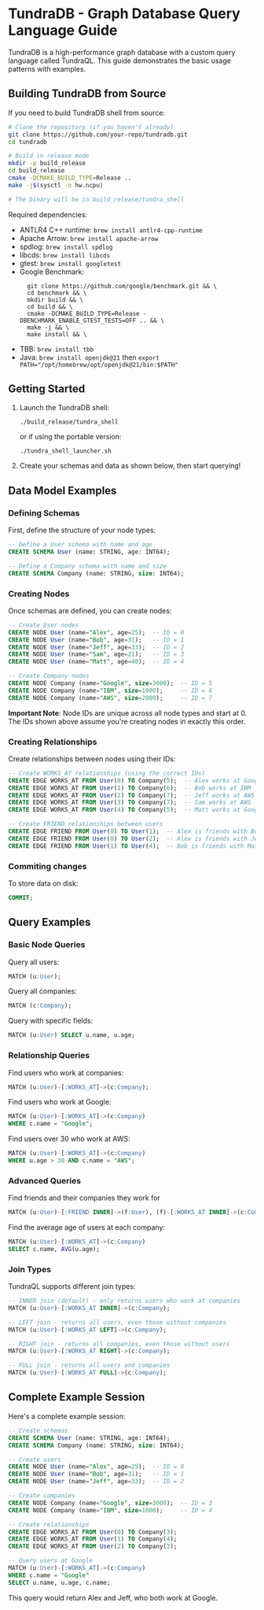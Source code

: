 # TundraDB - Graph Database Query Language Guide

TundraDB is a high-performance graph database with a custom query language called TundraQL. This guide demonstrates the basic usage patterns with examples.

## Building TundraDB from Source

If you need to build TundraDB shell from source:

```bash
# Clone the repository (if you haven't already)
git clone https://github.com/your-repo/tundradb.git
cd tundradb

# Build in release mode
mkdir -p build_release
cd build_release
cmake -DCMAKE_BUILD_TYPE=Release ..
make -j$(sysctl -n hw.ncpu)

# The binary will be in build_release/tundra_shell
```

Required dependencies:
- ANTLR4 C++ runtime: `brew install antlr4-cpp-runtime`
- Apache Arrow: `brew install apache-arrow`
- spdlog: `brew install spdlog`
- libcds: `brew install libcds`
- gtest: `brew install googletest`
- Google Benchmark:
  ```
    git clone https://github.com/google/benchmark.git && \
    cd benchmark && \
    mkdir build && \
    cd build && \
    cmake -DCMAKE_BUILD_TYPE=Release -DBENCHMARK_ENABLE_GTEST_TESTS=OFF .. && \
    make -j && \
    make install && \
  ```
- TBB: `brew install tbb`
- Java: `brew install openjdk@21` then `export PATH="/opt/homebrew/opt/openjdk@21/bin:$PATH"`

## Getting Started

1. Launch the TundraDB shell:
   ```
   ./build_release/tundra_shell
   ```
   or if using the portable version:
   ```
   ./tundra_shell_launcher.sh
   ```

2. Create your schemas and data as shown below, then start querying!

## Data Model Examples

### Defining Schemas

First, define the structure of your node types:

```sql
-- Define a User schema with name and age
CREATE SCHEMA User (name: STRING, age: INT64);

-- Define a Company schema with name and size
CREATE SCHEMA Company (name: STRING, size: INT64);
```

### Creating Nodes

Once schemas are defined, you can create nodes:

```sql
-- Create User nodes
CREATE NODE User (name="Alex", age=25);  -- ID = 0
CREATE NODE User (name="Bob", age=31);   -- ID = 1
CREATE NODE User (name="Jeff", age=33);  -- ID = 2
CREATE NODE User (name="Sam", age=21);   -- ID = 3
CREATE NODE User (name="Matt", age=40);  -- ID = 4

-- Create Company nodes
CREATE NODE Company (name="Google", size=3000);  -- ID = 5
CREATE NODE Company (name="IBM", size=1000);     -- ID = 6
CREATE NODE Company (name="AWS", size=2000);     -- ID = 7
```

**Important Note**: Node IDs are unique across all node types and start at 0. The IDs shown above assume you're creating nodes in exactly this order.

### Creating Relationships

Create relationships between nodes using their IDs:

```sql
-- Create WORKS_AT relationships (using the correct IDs)
CREATE EDGE WORKS_AT FROM User(0) TO Company(5);  -- Alex works at Google
CREATE EDGE WORKS_AT FROM User(1) TO Company(6);  -- Bob works at IBM
CREATE EDGE WORKS_AT FROM User(2) TO Company(7);  -- Jeff works at AWS
CREATE EDGE WORKS_AT FROM User(3) TO Company(7);  -- Sam works at AWS
CREATE EDGE WORKS_AT FROM User(4) TO Company(5);  -- Matt works at Google

-- Create FRIEND relationships between users
CREATE EDGE FRIEND FROM User(0) TO User(1);  -- Alex is friends with Bob
CREATE EDGE FRIEND FROM User(0) TO User(2);  -- Alex is friends with Jeff
CREATE EDGE FRIEND FROM User(1) TO User(4);  -- Bob is friends with Matt
```

### Commiting changes

To store data on disk:

```sql
COMMIT;
```

## Query Examples

### Basic Node Queries

Query all users:

```sql
MATCH (u:User);
```

Query all companies:

```sql
MATCH (c:Company);
```

Query with specific fields:

```sql
MATCH (u:User) SELECT u.name, u.age;
```

### Relationship Queries

Find users who work at companies:

```sql
MATCH (u:User)-[:WORKS_AT]->(c:Company);
```

Find users who work at Google:

```sql
MATCH (u:User)-[:WORKS_AT]->(c:Company) 
WHERE c.name = "Google";
```

Find users over 30 who work at AWS:

```sql
MATCH (u:User)-[:WORKS_AT]->(c:Company) 
WHERE u.age > 30 AND c.name = "AWS";
```

### Advanced Queries

Find friends and their companies they work for

```sql
MATCH (u:User)-[:FRIEND INNER]->(f:User), (f)-[:WORKS_AT INNER]->(c:Company);
```

Find the average age of users at each company:

```sql
MATCH (u:User)-[:WORKS_AT]->(c:Company)
SELECT c.name, AVG(u.age);
```

### Join Types

TundraQL supports different join types:

```sql
-- INNER join (default) - only returns users who work at companies
MATCH (u:User)-[:WORKS_AT INNER]->(c:Company);

-- LEFT join - returns all users, even those without companies
MATCH (u:User)-[:WORKS_AT LEFT]->(c:Company);

-- RIGHT join - returns all companies, even those without users
MATCH (u:User)-[:WORKS_AT RIGHT]->(c:Company);

-- FULL join - returns all users and companies
MATCH (u:User)-[:WORKS_AT FULL]->(c:Company);
```

## Complete Example Session

Here's a complete example session:

```sql
-- Create schemas
CREATE SCHEMA User (name: STRING, age: INT64);
CREATE SCHEMA Company (name: STRING, size: INT64);

-- Create users
CREATE NODE User (name="Alex", age=25);  -- ID = 0
CREATE NODE User (name="Bob", age=31);   -- ID = 1
CREATE NODE User (name="Jeff", age=33);  -- ID = 2

-- Create companies
CREATE NODE Company (name="Google", size=3000);  -- ID = 3
CREATE NODE Company (name="IBM", size=1000);     -- ID = 4

-- Create relationships
CREATE EDGE WORKS_AT FROM User(0) TO Company(3);
CREATE EDGE WORKS_AT FROM User(1) TO Company(4);
CREATE EDGE WORKS_AT FROM User(2) TO Company(3);

-- Query users at Google
MATCH (u:User)-[:WORKS_AT]->(c:Company) 
WHERE c.name = "Google"
SELECT u.name, u.age, c.name;
```

This query would return Alex and Jeff, who both work at Google. 
